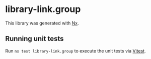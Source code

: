 # library-link.group

This library was generated with [Nx](https://nx.dev).

## Running unit tests

Run `nx test library-link.group` to execute the unit tests via [Vitest](https://vitest.dev/).
